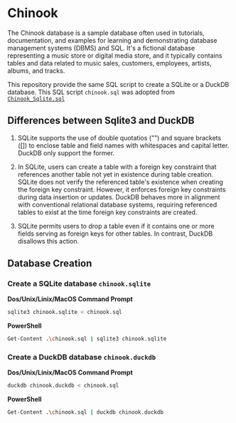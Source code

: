 # Chinook

The Chinook database is a sample database often used in tutorials, documentation, and examples for learning and demonstrating database management systems (DBMS) and SQL. It's a fictional database representing a music store or digital media store, and it typically contains tables and data related to music sales, customers, employees, artists, albums, and tracks.

This repository provide the same SQL script to create a SQLite or a DuckDB database. This SQL script `chinook.sql` was adopted from [`Chinook_Sqlite.sql`](https://github.com/lerocha/chinook-database/blob/master/ChinookDatabase/DataSources/Chinook_Sqlite.sql)

## Differences between Sqlite3 and DuckDB

1. SQLite supports the use of double quotatios ("") and square brackets ([]) to enclose table and field names with whitespaces and capital letter. DuckDB only support the former.

2. In SQLite, users can create a table with a foreign key constraint that references another table not yet in existence during table creation. SQLite does not verify the referenced table's existence when creating the foreign key constraint. However, it enforces foreign key constraints during data insertion or updates. DuckDB behaves more in alignment with conventional relational database systems, requiring referenced tables to exist at the time foreign key constraints are created.

3. SQLite permits users to drop a table even if it contains one or more fields serving as foreign keys for other tables. In contrast, DuckDB disallows this action.

## Database Creation

### Create a SQLite database `chinook.sqlite`

**Dos/Unix/Linix/MacOS Command Prompt**
```bash
sqlite3 chinook.sqlite < chinook.sql
```
**PowerShell**
```bash
Get-Content .\chinook.sql | sqlite3 chinook.sqlite
```

### Create a DuckDB database `chinook.duckdb`

**Dos/Unix/Linix/MacOS Command Prompt**
```bash
duckdb chinook.duckdb < chinook.sql
```
**PowerShell**
```bash
Get-Content .\chinook.sql | duckdb chinook.duckdb
```
